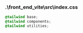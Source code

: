 ### .\front_end_vite\src\index.css

```css
@tailwind base;
@tailwind components;
@tailwind utilities;

```